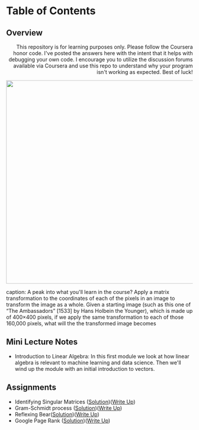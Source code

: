 # Table of Contents
## Overview


<p align="right"> This repository is for learning purposes only. Please follow the Coursera honor code. I've posted the answers here with the intent that it helps with debugging your own code. I encourage you to utilize the discussion forums available via Coursera and use this repo to understand why your program isn't working as expected. Best of luck! </p>


<p align="center">
  <img width="550" height="550" src="https://github.com/jessxphil/mathematics-of-machine-learning-linear-algebra/blob/master/2019-05-30_1948.png">
</p>
caption: A peak into what you'll learn in the course? Apply a matrix transformation to the coordinates of each of the pixels in an image to transform the image as a whole. Given a starting image (such as this one of “The Ambassadors” [1533] by Hans Holbein the Younger), which is made up of 400×400 pixels, if we apply the same transformation to each of those 160,000 pixels, what will the the transformed image becomes

## Mini Lecture Notes
* Introduction to Linear Algebra: In this first module we look at how linear algebra is relevant to machine learning and data science. Then we'll wind up the module with an initial introduction to vectors.       



## Assignments
- Identifying Singular Matrices ([Solution](https://github.com/jessxphil/mathematics-of-machine-learning-linear-algebra/blob/master/assignment-1/id-singular-matrices.ipynb))([Write Up](https://medium.com/@jessxphil))
- Gram-Schmidt process ([Solution](https://github.com/jessxphil/mathematics-of-machine-learning-linear-algebra/blob/master/assignment-2/gram-schmidt-process.ipynb))([Write Up](https://medium.com/@jessxphil))
- Reflexing Bear([Solution](https://github.com/jessxphil/mathematics-of-machine-learning-linear-algebra/blob/master/assignment-3/reflecting-bear.ipynb))([Write Up](https://medium.com/@jessxphil))
- Google Page Rank ([Solution](https://github.com/jessxphil/mathematics-of-machine-learning-linear-algebra/tree/master/assignment-4))([Write Up](https://medium.com/@jessxphil))
